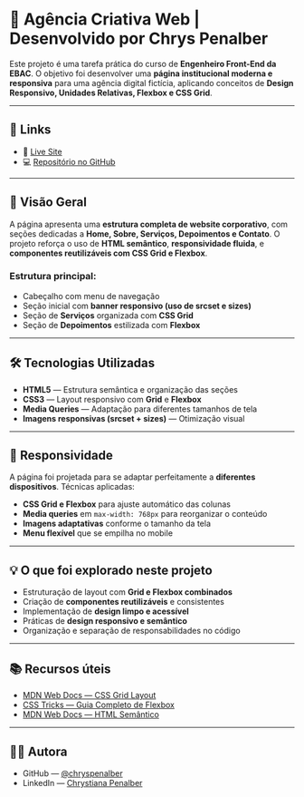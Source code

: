 # 💼 Agência Criativa Web | Desenvolvido por Chrys Penalber

Este projeto é uma tarefa prática do curso de **Engenheiro Front-End da EBAC**.
O objetivo foi desenvolver uma **página institucional moderna e responsiva** para uma agência digital fictícia, aplicando conceitos de **Design Responsivo, Unidades Relativas, Flexbox e CSS Grid**.

---

## 🔗 Links

* 🔴 [Live Site](https://chryspenalber.github.io/tarefa-10-responsividade/)
* 💻 [Repositório no GitHub](https://github.com/chryspenalber/tarefa-10-responsividade)

---

## 📐 Visão Geral

A página apresenta uma **estrutura completa de website corporativo**, com seções dedicadas a **Home, Sobre, Serviços, Depoimentos e Contato**.
O projeto reforça o uso de **HTML semântico**, **responsividade fluida**, e **componentes reutilizáveis com CSS Grid e Flexbox**.

### Estrutura principal:

* Cabeçalho com menu de navegação
* Seção inicial com **banner responsivo (uso de srcset e sizes)**
* Seção de **Serviços** organizada com **CSS Grid**
* Seção de **Depoimentos** estilizada com **Flexbox**

---

## 🛠️ Tecnologias Utilizadas

* **HTML5** — Estrutura semântica e organização das seções
* **CSS3** — Layout responsivo com **Grid** e **Flexbox**
* **Media Queries** — Adaptação para diferentes tamanhos de tela
* **Imagens responsivas (srcset + sizes)** — Otimização visual

---

## 📲 Responsividade

A página foi projetada para se adaptar perfeitamente a **diferentes dispositivos**.
Técnicas aplicadas:

* **CSS Grid e Flexbox** para ajuste automático das colunas
* **Media queries** em `max-width: 768px` para reorganizar o conteúdo
* **Imagens adaptativas** conforme o tamanho da tela
* **Menu flexível** que se empilha no mobile

---

## 💡 O que foi explorado neste projeto

* Estruturação de layout com **Grid e Flexbox combinados**
* Criação de **componentes reutilizáveis** e consistentes
* Implementação de **design limpo e acessível**
* Práticas de **design responsivo e semântico**
* Organização e separação de responsabilidades no código

---

## 📚 Recursos úteis

* [MDN Web Docs — CSS Grid Layout](https://developer.mozilla.org/pt-BR/docs/Web/CSS/CSS_Grid_Layout)
* [CSS Tricks — Guia Completo de Flexbox](https://css-tricks.com/snippets/css/a-guide-to-flexbox/)
* [MDN Web Docs — HTML Semântico](https://developer.mozilla.org/pt-BR/docs/Glossary/Semantics#sem%C3%A2ntica_em_html)

---

## 👩‍💻 Autora

* GitHub — [@chryspenalber](https://github.com/chryspenalber)
* LinkedIn — [Chrystiana Penalber](https://www.linkedin.com/in/chrystiana-penalber/)

